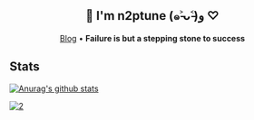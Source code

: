 <h2 align="center">
  🤚 I'm n2ptune (๑˃̵ᴗ˂̵)و ♡
</h2>

<p align="center">
  <span>
    <a href="https://imkh.dev" target="_blank">Blog</a>
    •
  </span>
  <strong>
    Failure is but a stepping stone to success
  </strong>
</p>

## Stats
  
[![Anurag's github stats](https://github-readme-stats.vercel.app/api?username=n2ptune&count_private=false&theme=vue&show_icons=true)](https://github.com/anuraghazra/github-readme-stats)

[![2](http://mazassumnida.wtf/api/v2/generate_badge?boj=n2ptune)](https://solved.ac/profile/n2ptune)
